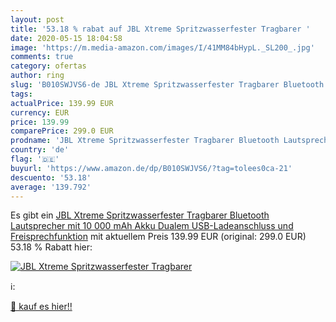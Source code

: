 ```yaml
---
layout: post
title: '53.18 % rabat auf JBL Xtreme Spritzwasserfester Tragbarer '
date: 2020-05-15 18:04:58
image: 'https://m.media-amazon.com/images/I/41MM84bHypL._SL200_.jpg'
comments: true
category: ofertas
author: ring
slug: 'B010SWJVS6-de JBL Xtreme Spritzwasserfester Tragbarer Bluetooth...'
tags: 
actualPrice: 139.99 EUR
currency: EUR
price: 139.99
comparePrice: 299.0 EUR
prodname: 'JBL Xtreme Spritzwasserfester Tragbarer Bluetooth Lautsprecher mit 10  000 mAh Akku  Dualem USB-Ladeanschluss und Freisprechfunktion'
country: 'de'
flag: '🇩🇪'
buyurl: 'https://www.amazon.de/dp/B010SWJVS6/?tag=tolees0ca-21'
descuento: '53.18'
average: '139.792'
---
```


Es gibt ein [JBL Xtreme Spritzwasserfester Tragbarer Bluetooth Lautsprecher mit 10  000 mAh Akku  Dualem USB-Ladeanschluss und Freisprechfunktion](https://www.amazon.de/dp/B010SWJVS6/?tag=tolees0ca-21) mit aktuellem Preis 139.99 EUR (original: 299.0 EUR) 53.18 % Rabatt hier:

[![JBL Xtreme Spritzwasserfester Tragbarer ](https://m.media-amazon.com/images/I/41MM84bHypL._SL200_.jpg)](https://www.amazon.de/dp/B010SWJVS6/?tag=tolees0ca-21)

ℹ️:


[🛒 kauf es hier!!](https://www.amazon.de/dp/B010SWJVS6/?tag=tolees0ca-21)
